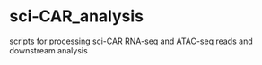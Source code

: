 # sci-CAR_analysis
scripts for processing sci-CAR RNA-seq and ATAC-seq reads and downstream analysis

